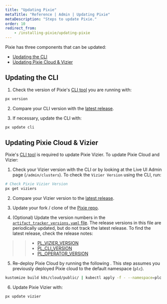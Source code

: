 ```yaml
---
title: "Updating Pixie"
metaTitle: "Reference | Admin | Updating Pixie"
metaDescription: "Steps to update Pixie."
order: 10
redirect_from:
    - /installing-pixie/updating-pixie
---
```


Pixie has three components that can be updated:

- [Updating the CLI](/reference/admin/updating-pixie/#updating-the-cli)
- [Updating Pixie Cloud & Vizier](/reference/admin/updating-pixie/#updating-pixie-cloud-and-vizier)

## Updating the CLI

1. Check the version of Pixie's [CLI tool](/installing-pixie/install-schemes/cli) you are running with:

```bash
px version
```

2. Compare your CLI version with the [latest release](/reference/admin/product-updates/#pixie-cli).

3. If necessary, update the CLI with:

```bash
px update cli
```

## Updating Pixie Cloud & Vizier

Pixie's [CLI tool](/installing-pixie/install-schemes/cli) is required to update Pixie Vizier. To update Pixie Cloud and Vizier:

1. Check your Vizier version with the CLI or by looking at the Live UI Admin page (`/admin/clusters`). To check the `Vizier Version` using the CLI, run:

```bash
# Check Pixie Vizier Version
px get viziers
```

2. Compare your Vizier version to the [latest release](/reference/admin/product-updates/#pixie-platform).

3. Update your fork / clone of the [Pixie repo](https://github.com/pixie-io/pixie).

4. (Optional) Update the version numbers in the [`artifact_tracker_versions.yaml` file](https://github.com/pixie-io/pixie/blob/main/k8s/cloud/public/artifact_tracker_versions.yaml). The release versions in this file are periodically updated, but do not track the latest release. To find the latest release, check the release notes:

>> - [PL_VIZIER_VERSION](/reference/admin/product-updates/#pixie-platform)
>> - [PL_CLI_VERSION](reference/admin/product-updates/#pixie-cli)
>> - [PL_OPERATOR_VERSION](/reference/admin/product-updates/#pixie-operator)

5. Re-deploy Pixie Cloud by running the following . This step assumes you previously deployed Pixie cloud to the default namespace (`plc`).

```bash
kustomize build k8s/cloud/public/ | kubectl apply -f - --namespace=plc
```

6. Update Pixie Vizier with:

```
px update vizier
```
